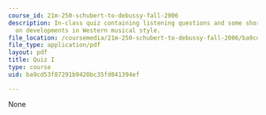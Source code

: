 ```yaml
---
course_id: 21m-250-schubert-to-debussy-fall-2006
description: In-class quiz containing listening questions and some short essay questions
  on developments in Western musical style.
file_location: /coursemedia/21m-250-schubert-to-debussy-fall-2006/ba9cd53f87291b9420bc35fd041394ef_quiz1.pdf
file_type: application/pdf
layout: pdf
title: Quiz I
type: course
uid: ba9cd53f87291b9420bc35fd041394ef

---
```

None